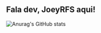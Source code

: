 ## Fala dev, JoeyRFS aqui!

![Anurag's GitHub stats](https://github-readme-stats.vercel.app/api?username=joeyrfs&show_icons=true&theme=transparent)
